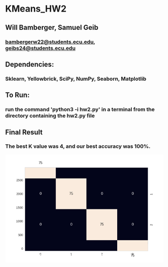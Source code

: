 # KMeans_HW2
## Will Bamberger, Samuel Geib
### bambergerw22@students.ecu.edu, geibs24@students.ecu.edu

## Dependencies: 
### Sklearn, Yellowbrick, SciPy, NumPy, Seaborn, Matplotlib

## To Run:
### run the command 'python3 -i hw2.py' in a terminal from the directory containing the hw2.py file

## Final Result
### The best K value was 4, and our best accuracy was 100%.

![title](/confusion_matrix.png)
